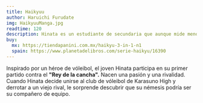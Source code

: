 ```yaml
---
title: Haikyuu
author: Haruichi Furudate
img: HaikyuuManga.jpg
readtime: 120
description: Hinata es un estudiante de secundaria que aunque mide menos de 1.80 le apasiona el voleybol.
buy: 
  mx: https://tiendapanini.com.mx/haikyu-3-in-1-n1
  spain: https://www.planetadelibros.com/serie-haikyu/16390
---
```


Inspirado por un héroe de vóleibol, el joven Hinata participa en su primer partido contra el **"Rey de la cancha".** Nacen una pasión y una rivalidad. Cuando Hinata decide unirse al club de vóleibol de Karasuno High y derrotar a un viejo rival, le sorprende descubrir que su némesis podría ser su compañero de equipo.